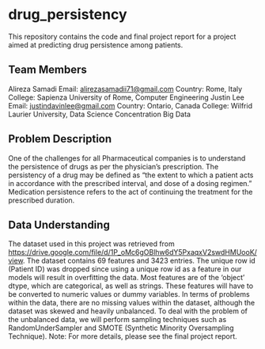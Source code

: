 # drug_persistency
This repository contains the code and final project report for a project aimed at predicting drug persistence among patients.

## Team Members
Alireza Samadi
Email: alirezasamadii71@gmail.com
Country: Rome, Italy
College: Sapienza University of Rome, Computer Engineering
Justin Lee
Email: justindavinlee@gmail.com
Country: Ontario, Canada
College: Wilfrid Laurier University, Data Science Concentration Big Data

## Problem Description
One of the challenges for all Pharmaceutical companies is to understand the persistence of drugs as per the physician’s prescription. The persistency of a drug may be defined as “the extent to which a patient acts in accordance with the prescribed interval, and dose of a dosing regimen.” Medication persistence refers to the act of continuing the treatment for the prescribed duration.

## Data Understanding
The dataset used in this project was retrieved from https://drive.google.com/file/d/1P_oMc6gOBlhw6dY5PxaqxV2swdHMUooK/view. The dataset contains 69 features and 3423 entries. The unique row id (Patient ID) was dropped since using a unique row id as a feature in our models will result in overfitting the data. Most features are of the ‘object’ dtype, which are categorical, as well as strings. These features will have to be converted to numeric values or dummy variables. In terms of problems within the data, there are no missing values within the dataset, although the dataset was skewed and heavily unbalanced. To deal with the problem of the unbalanced data, we will perform sampling techniques such as RandomUnderSampler and SMOTE (Synthetic Minority Oversampling Technique).
Note: For more details, please see the final project report.
